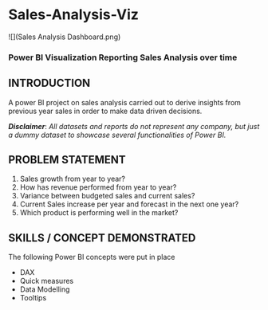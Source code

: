 # Sales-Analysis-Viz
![](Sales Analysis Dashboard.png)

### Power BI Visualization Reporting Sales Analysis over time

## INTRODUCTION
A power BI project on sales analysis carried out to derive insights from previous year sales in order to make data driven decisions.

**_Disclaimer_**: _All datasets and reports do not represent any company, but just a dummy dataset to showcase several functionalities of Power BI._ 

## PROBLEM STATEMENT 
1.	Sales growth from year to year?
2.	How has revenue performed from year to year?
3.	Variance between budgeted sales and current sales?
4.	Current Sales increase per year and forecast in the next one year?
5.	Which product is performing well in the market?

## SKILLS / CONCEPT DEMONSTRATED
The following Power BI concepts were put in place
-	DAX
-	Quick measures
-	Data Modelling
-	Tooltips

